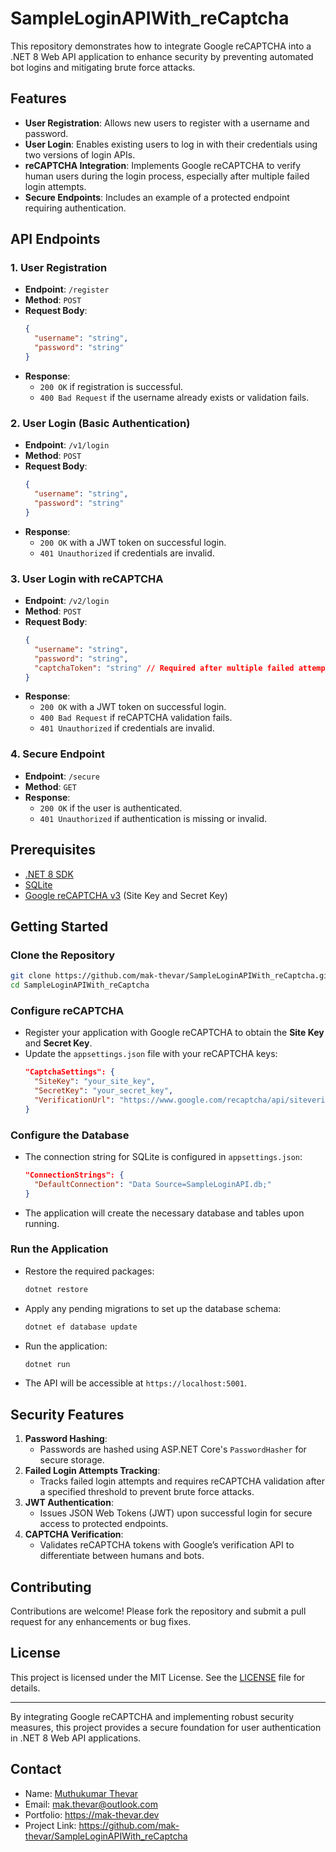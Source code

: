 # SampleLoginAPIWith_reCaptcha

This repository demonstrates how to integrate Google reCAPTCHA into a .NET 8 Web API application to enhance security by preventing automated bot logins and mitigating brute force attacks.

## Features

- **User Registration**: Allows new users to register with a username and password.
- **User Login**: Enables existing users to log in with their credentials using two versions of login APIs.
- **reCAPTCHA Integration**: Implements Google reCAPTCHA to verify human users during the login process, especially after multiple failed login attempts.
- **Secure Endpoints**: Includes an example of a protected endpoint requiring authentication.

## API Endpoints

### 1. User Registration
- **Endpoint**: `/register`
- **Method**: `POST`
- **Request Body**:
  ```json
  {
    "username": "string",
    "password": "string"
  }
  ```
- **Response**:
  - `200 OK` if registration is successful.
  - `400 Bad Request` if the username already exists or validation fails.

### 2. User Login (Basic Authentication)
- **Endpoint**: `/v1/login`
- **Method**: `POST`
- **Request Body**:
  ```json
  {
    "username": "string",
    "password": "string"
  }
  ```
- **Response**:
  - `200 OK` with a JWT token on successful login.
  - `401 Unauthorized` if credentials are invalid.

### 3. User Login with reCAPTCHA
- **Endpoint**: `/v2/login`
- **Method**: `POST`
- **Request Body**:
  ```json
  {
    "username": "string",
    "password": "string",
    "captchaToken": "string" // Required after multiple failed attempts
  }
  ```
- **Response**:
  - `200 OK` with a JWT token on successful login.
  - `400 Bad Request` if reCAPTCHA validation fails.
  - `401 Unauthorized` if credentials are invalid.

### 4. Secure Endpoint
- **Endpoint**: `/secure`
- **Method**: `GET`
- **Response**:
  - `200 OK` if the user is authenticated.
  - `401 Unauthorized` if authentication is missing or invalid.

## Prerequisites

- [.NET 8 SDK](https://dotnet.microsoft.com/download/dotnet/8.0)
- [SQLite](https://www.sqlite.org/download.html)
- [Google reCAPTCHA v3](https://www.google.com/recaptcha/admin/create) (Site Key and Secret Key)

## Getting Started

### Clone the Repository
```bash
git clone https://github.com/mak-thevar/SampleLoginAPIWith_reCaptcha.git
cd SampleLoginAPIWith_reCaptcha
```

### Configure reCAPTCHA
- Register your application with Google reCAPTCHA to obtain the **Site Key** and **Secret Key**.
- Update the `appsettings.json` file with your reCAPTCHA keys:
  ```json
  "CaptchaSettings": {
    "SiteKey": "your_site_key",
    "SecretKey": "your_secret_key",
    "VerificationUrl": "https://www.google.com/recaptcha/api/siteverify"
  }
  ```

### Configure the Database
- The connection string for SQLite is configured in `appsettings.json`:
  ```json
  "ConnectionStrings": {
    "DefaultConnection": "Data Source=SampleLoginAPI.db;"
  }
  ```
- The application will create the necessary database and tables upon running.

### Run the Application
- Restore the required packages:
  ```bash
  dotnet restore
  ```
- Apply any pending migrations to set up the database schema:
  ```bash
  dotnet ef database update
  ```
- Run the application:
  ```bash
  dotnet run
  ```
- The API will be accessible at `https://localhost:5001`.

## Security Features

1. **Password Hashing**:
   - Passwords are hashed using ASP.NET Core's `PasswordHasher` for secure storage.
2. **Failed Login Attempts Tracking**:
   - Tracks failed login attempts and requires reCAPTCHA validation after a specified threshold to prevent brute force attacks.
3. **JWT Authentication**:
   - Issues JSON Web Tokens (JWT) upon successful login for secure access to protected endpoints.
4. **CAPTCHA Verification**:
   - Validates reCAPTCHA tokens with Google’s verification API to differentiate between humans and bots.

## Contributing

Contributions are welcome! Please fork the repository and submit a pull request for any enhancements or bug fixes.

## License

This project is licensed under the MIT License. See the [LICENSE](LICENSE) file for details.

---

By integrating Google reCAPTCHA and implementing robust security measures, this project provides a secure foundation for user authentication in .NET 8 Web API applications.


## Contact
- Name: [Muthukumar Thevar](https://www.linkedin.com/in/mak11/)
- Email: mak.thevar@outlook.com
- Portfolio: https://mak-thevar.dev
- Project Link: https://github.com/mak-thevar/SampleLoginAPIWith_reCaptcha
